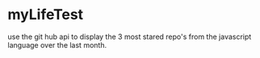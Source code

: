 # myLifeTest
use the git hub api to display the 3 most stared repo's from the javascript language over the last month.
